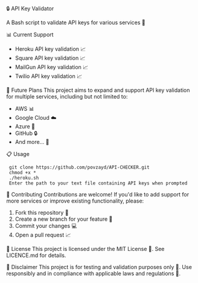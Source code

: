 

🔒 API Key Validator

A Bash script to validate API keys for various services 🚀

📊 Current Support
- Heroku API key validation 📈
- Square API key validation 📈
- MailGun API key validation 📈
- Twilio  API key validation 📈
  
🚀 Future Plans
This project aims to expand and support API key validation for multiple services, including but not limited to:

- AWS 📊
- Google Cloud ☁️
- Azure 🔵
- GitHub 🔒
- And more... 🤔

📋 Usage
```
 git clone https://github.com/povzayd/API-CHECKER.git 
 chmod +x * 
 ./heroku.sh 
 Enter the path to your text file containing API keys when prompted 
```
🤝 Contributing
Contributions are welcome! If you'd like to add support for more services or improve existing functionality, please:

1. Fork this repository 🤝
2. Create a new branch for your feature 🌿
3. Commit your changes 💻
4. Open a pull request 📈

📜 License
This project is licensed under the MIT License 📜. See LICENCE.md for details.

🚨 Disclaimer
This project is for testing and validation purposes only 🚨. Use responsibly and in compliance with applicable laws and regulations 🤝.
